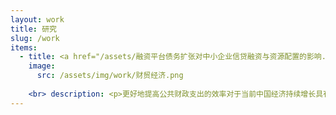 ```yaml
---
layout: work
title: 研究
slug: /work
items:
  - title: <a href="/assets/融资平台债务扩张对中小企业信贷融资与资源配置的影响.pdf">融资平台债务扩张对中小企业信贷融资与资源配置的影响</a>，2024《财贸经济》
    image:
      src: /assets/img/work/财贸经济.png
    
    <br> description: <p>更好地提高公共财政支出的效率对于当前中国经济持续增长具有重要意义。本文以原银监会2011年对地方政府融资平台的信贷融资限制政策为冲击，结合丰富的微观数据，从效率损失的视角为我国宏观经济调控提供了政策启示。研究发现：（1）以负债率为考核的信贷限制政策使得地方政府通过注入土地资产来降低融资平台的负债率，随后的债券发行监管放松促使其融资方式从信贷融资转向债券融资，而规模扩张动机和较低的债券融资成本进一步刺激了融资平台债务规模扩张；（2）融资平台债务规模的扩张对中小企业的投资、雇佣、工资和收入都产生了挤出效应，其中的重要渠道是，商业银行持有大量融资平台发行的债券间接挤出了中小企业的信贷融资；（3）基于Whited和Zhao（2021）的融资错配模型，本文发现中小企业在面临债务融资受阻的情况下，由于缺乏权益融资的渠道而不能灵活调整其投入和产出，并最终导致了资源错配。本文的研究结果表明融资平台债务规模增长伴随的挤出效应和资源错配效应严重制约了公共财政支出的稳增长效果。</p>
---
```


<br />
<br />
